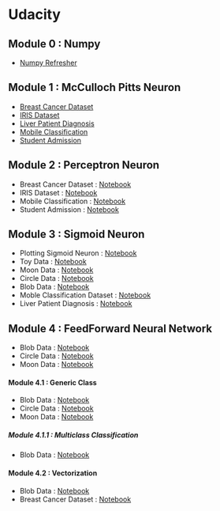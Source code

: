 # Udacity
## Module 0 : Numpy
* [Numpy Refresher](https://github.com/anubhavgupta1/Udacity/blob/main/Numpy%20Refresher/Matrix_Math_and_NumPy_Refresher.ipynb)
## Module 1 :  McCulloch Pitts Neuron
* [Breast Cancer Dataset](https://github.com/anubhavgupta1/Udacity/blob/main/McCulloch%20Pitts%20Neuron/Breast%20Cancer/BreastCancer.ipynb)
* [IRIS Dataset](https://github.com/anubhavgupta1/Udacity/blob/main/McCulloch%20Pitts%20Neuron/Iris/IrisDataset.ipynb)
* [Liver Patient Diagnosis](https://github.com/anubhavgupta1/Udacity/blob/main/McCulloch%20Pitts%20Neuron/Liver%20Patient%20Diagnosis/LiverPatientDiagnosis.ipynb)
* [Mobile Classification](https://github.com/anubhavgupta1/Udacity/blob/main/McCulloch%20Pitts%20Neuron/Mobile%20Classification/MobileClassification.ipynb)
* [Student Admission](https://github.com/anubhavgupta1/Udacity/blob/main/McCulloch%20Pitts%20Neuron/Student%20Admission/StudentAdmission.ipynb)

## Module 2 :  Perceptron Neuron
* Breast Cancer Dataset : [Notebook](https://github.com/anubhavgupta1/Udacity/blob/main/Perceptron/Breast%20Cancer/BreastCancer.ipynb)
* IRIS Dataset : [Notebook](https://github.com/anubhavgupta1/Udacity/blob/main/Perceptron/Iris/IrisDataset.ipynb)
* Mobile Classification : [Notebook](https://github.com/anubhavgupta1/Udacity/blob/main/Perceptron/Mobile%20Classification/MobileClassification.ipynb)
* Student Admission : [Notebook](https://github.com/anubhavgupta1/Udacity/blob/main/Perceptron/Student%20Admission/StudentAdmission.ipynb)

## Module 3 :  Sigmoid Neuron
* Plotting Sigmoid Neuron : [Notebook](https://github.com/anubhavgupta1/Udacity/blob/main/Sigmoid%20Neuron/1.Plotting_Sigmoid_Neuron.ipynb)
* Toy Data : [Notebook](https://github.com/anubhavgupta1/Udacity/blob/main/Sigmoid%20Neuron/Toy%20Data/ToyData.ipynb)
* Moon Data : [Notebook](https://github.com/anubhavgupta1/Udacity/blob/main/Sigmoid%20Neuron/Moon%20Data/MoonData.ipynb)
* Circle Data : [Notebook](https://github.com/anubhavgupta1/Udacity/blob/main/Sigmoid%20Neuron/Circle%20Data/CircleData.ipynb)
* Blob Data : [Notebook](https://github.com/anubhavgupta1/Udacity/blob/main/Sigmoid%20Neuron/Blob%20Data/BlobData.ipynb)
* Moble Classification Dataset : [Notebook](https://github.com/anubhavgupta1/Udacity/blob/main/Sigmoid%20Neuron/Mobile%20Classification/MobileClassification.ipynb)
* Liver Patient Diagnosis : [Notebook](https://github.com/anubhavgupta1/Udacity/blob/main/Sigmoid%20Neuron/Liver%20Patient%20Diagnosis/LiverPatientDiagnosis.ipynb)

## Module 4 : FeedForward Neural Network
* Blob Data : [Notebook](https://github.com/anubhavgupta1/Udacity/blob/main/FeedForward%20Neural%20Network/Blob%20Data/BlobData.ipynb)
* Circle Data : [Notebook](https://github.com/anubhavgupta1/Udacity/blob/main/FeedForward%20Neural%20Network/Circle%20Data/CircleData.ipynb)
* Moon Data : [Notebook](https://github.com/anubhavgupta1/Udacity/blob/main/FeedForward%20Neural%20Network/Moon%20Data/MoonData.ipynb)
#### Module 4.1 : Generic Class
* Blob Data : [Notebook](https://github.com/anubhavgupta1/Udacity/blob/main/FeedForward%20Neural%20Network/Generic%20Class/Blob%20Data/BlobData.ipynb)
* Circle Data : [Notebook](https://github.com/anubhavgupta1/Udacity/blob/main/FeedForward%20Neural%20Network/Generic%20Class/Circle%20Data/CircleData.ipynb)
* Moon Data : [Notebook](https://github.com/anubhavgupta1/Udacity/blob/main/FeedForward%20Neural%20Network/Generic%20Class/Moon%20Data/MoonData.ipynb)
##### Module 4.1.1 : Multiclass Classification
* Blob Data : [Notebook](https://github.com/anubhavgupta1/Udacity/blob/main/FeedForward%20Neural%20Network/Generic%20Class/Multi%20Class%20Classification/Blob%20Data/BlobData.ipynb)
#### Module 4.2 : Vectorization
* Blob Data : [Notebook](https://github.com/anubhavgupta1/Udacity/blob/main/FeedForward%20Neural%20Network/Vectorization/Blob%20Data/BlobData.ipynb)
* Breast Cancer Dataset : [Notebook](https://github.com/anubhavgupta1/Udacity/blob/main/FeedForward%20Neural%20Network/Vectorization/Breast%20Cancer/BreastCancer.ipynb)

